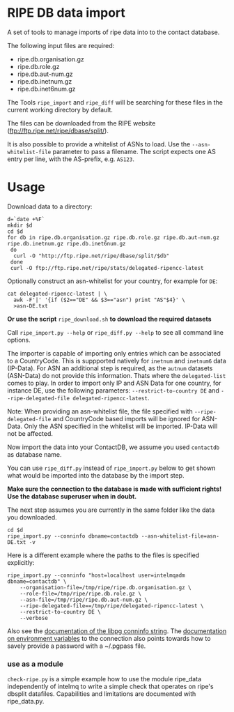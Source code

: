 RIPE DB data import
==========================
A set of tools to manage imports of ripe data into to the contact database.

The following input files are required:

* ripe.db.organisation.gz
* ripe.db.role.gz
* ripe.db.aut-num.gz
* ripe.db.inetnum.gz
* ripe.db.inet6num.gz

The Tools `ripe_import` and `ripe_diff` will be searching for these files
in the current working directory by default.

The files can be downloaded
from the RIPE website (ftp://ftp.ripe.net/ripe/dbase/split/).

It is also possible to provide a whitelist of ASNs to load. Use the ``--asn-whitelist-file``
parameter to pass a filename. The script expects one AS entry per line, with
the AS-prefix, e.g. ``AS123``.

Usage
=====

Download data to a directory:

```shell
d=`date +%F`
mkdir $d
cd $d
for db in ripe.db.organisation.gz ripe.db.role.gz ripe.db.aut-num.gz ripe.db.inetnum.gz ripe.db.inet6num.gz
 do
  curl -O "http://ftp.ripe.net/ripe/dbase/split/$db"
 done
 curl -O ftp://ftp.ripe.net/ripe/stats/delegated-ripencc-latest
```
Optionally construct an asn-whitelist for your country, for example for `DE`:
```shell
cat delegated-ripencc-latest | \
  awk -F'|' '{if ($2=="DE" && $3=="asn") print "AS"$4}' \
  >asn-DE.txt
```

**Or use the script** `ripe_download.sh` **to download the required datasets**

Call `ripe_import.py --help` or `ripe_diff.py --help`
to see all command line options.

The importer is capable of importing only entries which can be associated to a CountryCode.
This is suppported natively for `inetnum` and `inetnum6` data (IP-Data). For ASN an
additional step is required, as the `autnum` datasets (ASN-Data) do not provide this 
information. Thats where the `delegated-list` comes to play. In order to import only IP 
and ASN Data for one country, for instance DE, use the following parameters:
`--restrict-to-country DE` and `--ripe-delegated-file delegated-ripencc-latest`.

Note: When providing an asn-whitelist file, the file specified with `--ripe-delegated-file`
and CountryCode based imports will be ignored for ASN-Data. Only the ASN specified
in the whitelist will be imported. IP-Data will not be affected.

Now import the data into your ContactDB, we assume you used `contactdb` as
database name.

You can use `ripe_diff.py` instead of `ripe_import.py` below
to get shown what would be imported into the database by the import step.

**Make sure the connection to the database is made
with sufficient rights! Use the database superuser when in doubt.**

The next step assumes you are currently in the same folder like the data you
downloaded.

```
cd $d
ripe_import.py --conninfo dbname=contactdb --asn-whitelist-file=asn-DE.txt -v
```

Here is a different example where the paths to the files is specified
explicitly:

```
ripe_import.py --conninfo "host=localhost user=intelmqadm dbname=contactdb" \
    --organisation-file=/tmp/ripe/ripe.db.organisation.gz \
    --role-file=/tmp/ripe/ripe.db.role.gz \
    --asn-file=/tmp/ripe/ripe.db.aut-num.gz \
    --ripe-delegated-file==/tmp/ripe/delegated-ripencc-latest \
    --restrict-to-country DE \ 
    --verbose
```

Also see the
[documentation of the libpg conninfo string](https://www.postgresql.org/docs/current/static/libpq-connect.html#LIBPQ-CONNSTRING).
The [documentation on environment variables](https://www.postgresql.org/docs/current/static/libpq-envars.html) to the connection also
points towards how to savely provide a password with a ~/.pgpass file.

### use as a module
`check-ripe.py` is a simple example how to use the module
ripe_data independently of intelmq to write a simple check
that operates on ripe's dbsplit datafiles. Capabilities and limitations
are documented with ripe_data.py.
